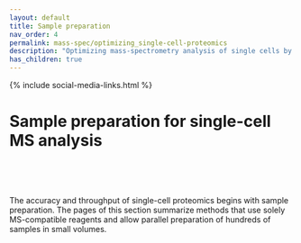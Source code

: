 ```yaml
---
layout: default
title: Sample preparation
nav_order: 4
permalink: mass-spec/optimizing_single-cell-proteomics
description: "Optimizing mass-spectrometry analysis of single cells by SCoPE2 and other methods using isobaric carriers"
has_children: true
---
```

{% include social-media-links.html %}

# Sample preparation for single-cell MS analysis


&nbsp;

<!--
[Decreasing coisolation]({{site.baseurl}}#decreasing-coisolation){: .btn .fs-5 .mb-4 .mb-md-0 .mr-2 }
[Apex targeting]({{site.baseurl}}#Apex-targetting){: .btn .fs-5 .mb-4 .mb-md-0 .mr-2 }

[Sample preparation]({{site.baseurl}}#single-cell-sample-preparation){: .btn .fs-5 .mb-4 .mb-md-0 .mr-2 }
-->

&nbsp;

The accuracy and throughput of single-cell proteomics begins with sample preparation. The pages of this section summarize methods that use solely MS-compatible reagents and allow parallel preparation of hundreds of samples in small volumes.

&nbsp;

